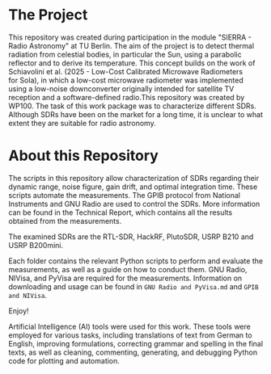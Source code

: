 # The Project
This repository was created during participation in the module "SIERRA - Radio Astronomy" at TU Berlin. The aim of the project is to detect thermal radiation from celestial bodies, in particular the Sun, using a parabolic reflector and to derive its temperature. This concept builds on the work of Schiavolini et al. (2025 - Low-Cost Calibrated Microwave Radiometers for Sola), in which a low-cost microwave radiometer was implemented using a low-noise downconverter originally intended for satellite TV reception and a software-defined radio.This repository was created by WP100. The task of this work package was to characterize different SDRs. Although SDRs have been on the market for a long time, it is unclear to what extent they are suitable for radio astronomy.

# About this Repository
The scripts in this repository allow characterization of SDRs regarding their dynamic range, noise figure, gain drift, and optimal integration time. These scripts automate the measurements. The GPIB protocol from National Instruments and GNU Radio are used to control the SDRs. More information can be found in the Technical Report, which contains all the results obtained from the measurements.

The examined SDRs are the RTL-SDR, HackRF, PlutoSDR, USRP B210 and USRP B200mini.

Each folder contains the relevant Python scripts to perform and evaluate the measurements, as well as a guide on how to conduct them. GNU Radio, NIVisa, and PyVisa are required for the measurements. Information on downloading and usage can be found in `GNU Radio and PyVisa.md` and `GPIB and NIVisa`.

Enjoy!

Artificial Intelligence (AI) tools were used for this work. These tools were employed for various tasks, including translations of text from German to English, improving formulations, correcting grammar and spelling in the final texts, as well as cleaning, commenting, generating, and debugging Python code for plotting and automation.

